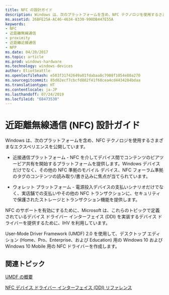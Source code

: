```yaml
---
title: NFC の設計ガイド
description: Windows は、次のプラットフォームを含め、NFC テクノロジを使用するさまざまなエクスペリエンスを公開しています。
ms.assetid: 26BFE25A-AC46-4634-8330-990DB447E55A
keywords:
- NFC
- 近距離無線通信
- proximity
- 近距離近接通信
- NFP
ms.date: 04/20/2017
ms.topic: article
ms.prod: windows-hardware
ms.technology: windows-devices
author: EliotSeattle
ms.openlocfilehash: e503f31742649a01fdabaa8c7908f1054e80a270
ms.sourcegitcommit: 85d02ecf7cbcfd802f41f68cea4cd4434284bdaa
ms.translationtype: HT
ms.contentlocale: ja-JP
ms.lasthandoff: 07/24/2019
ms.locfileid: "68473530"
---
```

# <a name="near-field-communications-nfc-design-guide"></a>近距離無線通信 (NFC) 設計ガイド

Windows は、次のプラットフォームを含め、NFC テクノロジを使用するさまざまなエクスペリエンスを公開しています。

- 近接通信プラットフォーム - NFC を介してデバイス間でコンテンツのピアツーピア共有を開始するプラットフォームを提供します。Windows デバイスだけでなく、その他の NFC 準拠のモバイル デバイス、NFC フォーラム準拠のタグのコンテンツの読み取り/書き込みに焦点が当てられています。

- ウォレット プラットフォーム - 電源投入デバイスの支払いシナリオだけでなく、実店舗での支払いやその他の NFC トランザクションに、セキュリティで保護されたストレージとトランザクション機能を提供します。

NFC のサポートを有効にするために、Microsoft は、これらのトピックで定義されているデバイス ドライバー インターフェイス (DDI) を実装するデバイス ドライバーを提供するために、IHV を利用しています。

User-Mode Driver Framework (UMDF) 2.0 を使用して、デスクトップ エディション (Home、Pro、Enterprise、および Education) 用の Windows 10 および Windows 10 Mobile 用の NFC ドライバーを作成します。

## <a name="related-topics"></a>関連トピック

[UMDF の概要](https://docs.microsoft.com/windows-hardware/drivers/wdf/getting-started-with-umdf-version-2)  

[NFC デバイス ドライバー インターフェイス (DDI) リファレンス](https://docs.microsoft.com/windows-hardware/drivers/ddi/content/index)    
